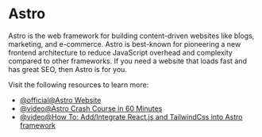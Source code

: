 # Astro

Astro is the web framework for building content-driven websites like blogs, marketing, and e-commerce. Astro is best-known for pioneering a new frontend architecture to reduce JavaScript overhead and complexity compared to other frameworks. If you need a website that loads fast and has great SEO, then Astro is for you.

Visit the following resources to learn more:

- [@official@Astro Website](https://astro.build/)
- [@video@Astro Crash Course in 60 Minutes](https://www.youtube.com/watch?v=NniT0vKyn-E)
- [@video@How To: Add/Integrate React.js and TailwindCss into Astro framework](https://www.youtube.com/watch?v=d6CsWTVa42o)
